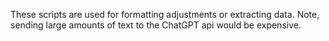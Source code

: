These scripts are used for formatting adjustments or extracting data. Note, sending large amounts of text to the ChatGPT api would be expensive.

